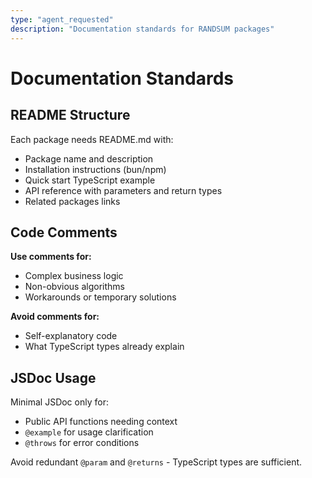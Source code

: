 ```yaml
---
type: "agent_requested"
description: "Documentation standards for RANDSUM packages"
---
```


# Documentation Standards

## README Structure

Each package needs README.md with:

- Package name and description
- Installation instructions (bun/npm)
- Quick start TypeScript example
- API reference with parameters and return types
- Related packages links

## Code Comments

**Use comments for:**

- Complex business logic
- Non-obvious algorithms
- Workarounds or temporary solutions

**Avoid comments for:**

- Self-explanatory code
- What TypeScript types already explain

## JSDoc Usage

Minimal JSDoc only for:

- Public API functions needing context
- `@example` for usage clarification
- `@throws` for error conditions

Avoid redundant `@param` and `@returns` - TypeScript types are sufficient.
